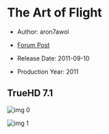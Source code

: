 # The Art of Flight

* Author: aron7awol

* [Forum Post](https://www.avsforum.com/threads/bass-eq-for-filtered-movies.2995212/post-57907066)

* Release Date: 2011-09-10
* Production Year: 2011

## TrueHD 7.1

![img 0](https://i.imgur.com/4zQ4t7q.jpg)

![img 1](https://i.imgur.com/1lNNktX.jpg)

